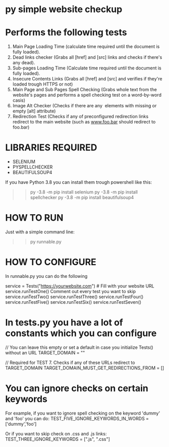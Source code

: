 # py simple website checkup
# Performs the following tests
 1) Main Page Loading Time (calculate time required until the document is fully loaded).
 2) Dead links checker (Grabs all [href] and [src] links and checks if there's any dead).
 3) Sub-pages Loading Time (Calculate time required until the document is fully loaded).
 4) Insecure Contents Links (Grabs all [href] and [src] and verifies if they're loaded trough HTTPS or not)
 5) Main Page and Sub Pages Spell Checking (Grabs whole text from the website's pages and performs a spell checking test on a word-by-word casis)
 6) Image Alt Checker (Checks if there are any <img> elements with missing or empty [alt] attribute)
 7) Redirection Test (Checks if any of preconfigured redirection links redirect to the main website (such as www.foo.bar should redirect to foo.bar)
 
# LIBRARIES REQUIRED

- SELENIUM
- PYSPELLCHECKER
- BEAUTIFULSOUP4

If you have Python 3.8 you can install them trough powershell like this:

>> py -3.8 -m pip install selenium
>> py -3.8 -m pip install spellchecker
>> py -3.8 -m pip install beautifulsoup4


# HOW TO RUN

Just with a simple command line:

>> py runnable.py

# HOW TO CONFIGURE

In runnable.py you can do the following

service = Tests("https://yourwebsite.com") # Fill with your website URL
service.runTestOne() Comment out every test you want to skip
service.runTestTwo()
service.runTestThree()
service.runTestFour()
service.runTestFive()
service.runTestSix()
service.runTestSeven()

# In tests.py you have a lot of constants which you can configure

// You can leave this empty or set a default in case you initialize Tests() without an URL
TARGET_DOMAIN = "" 

// Required for TEST 7. Checks if any of these URLs redirect to TARGET_DOMAIN
TARGET_DOMAIN_MUST_GET_REDIRECTIONS_FROM = []

# You can ignore checks on certain keywords

For example, if you want to ignore spell checking on the keyword 'dummy' and 'foo' you can do:
TEST_FIVE_IGNORE_KEYWORDS_IN_WORDS = ['dummy','foo']

Or if you want to skip check on .css and .js links:
TEST_THREE_IGNORE_KEYWORDS = [".js", ".css"]

